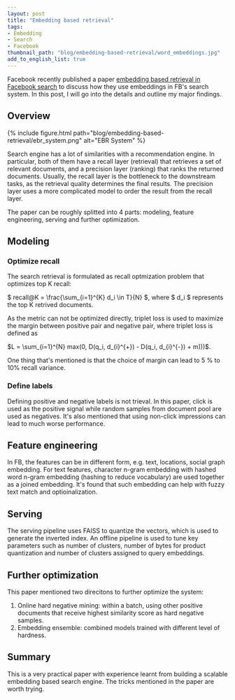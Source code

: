 ```yaml
---
layout: post
title: "Embedding based retrieval"
tags:
- Embedding
- Search
- Facebook
thumbnail_path: "blog/embedding-based-retrieval/word_embeddings.jpg"
add_to_english_list: true
---
```


Facebook recently published a paper [embedding based retrieval in Facebook search](https://arxiv.org/pdf/2006.11632.pdf) to discuss how they use embeddings in FB's search system. In this post, I will go into the details and outline my major findings.


## Overview

{% include figure.html path="blog/embedding-based-retrieval/ebr_system.png" alt="EBR System" %}

Search engine has a lot of similarities with a recommendation engine. In particular, both of them have a recall layer (retrieval) that retrieves a set of relevant documents, and a precision layer (ranking) that ranks the returned documents. Usually, the recall layer is the bottleneck to the downstream tasks, as the retrieval quality determines the final results. The precision layer uses a more complicated model to order the result from the recall layer.

The paper can be roughly splitted into 4 parts: modeling, feature engineering, serving and further optimization. 

## Modeling

### Optimize recall

The search retrieval is formulated as recall optmization problem that optimizes top K recall: 

$ recall@K = \frac{\sum_{i=1}^{K} d_i \in T}{N} $, where  $ d_i $ represents the top K retrived documents.

As the metric can not be optimized directly, triplet loss is used to maximize the margin between positive pair and negative pair, where triplet loss is defined as 

$L = \sum_{i=1}^{N} max(0, D(q_i, d_{i}^{+}) - D(q_i, d_{i}^{-}) + m)))$.

One thing that's mentioned is that the choice of margin can lead to 5 $\%$ to 10$\%$ recall variance.

### Define labels

Defining positive and negative labels is not trieval. In this paper, click is used as the positive signal while random samples from document pool are used as negatives. It's also mentioned that using non-click impressions can lead to much worse performance.


## Feature engineering

In FB, the features can be in different form, e.g. text, locations, social graph embedding. For text features, character n-gram embedding with hashed word n-gram embedding (hashing to reduce vocabulary) are used together as a joined embedding. It's found that such embedding can help with fuzzy text match and optioinalization. 


## Serving

The serving pipeline uses FAISS to quantize the vectors, which is used to generate the inverted index. An offline pipeline is used to tune key parameters such as number of clusters, number of bytes for product quantization and number of clusters assigned to query embeddings.

## Further optimization

This paper mentioned two direcitons to further optimize the system:

1. Online hard negative mining: within a batch, using other positive documents that receive highest similarity score as hard negative samples.
2. Embedding ensemble: combined models trained with different level of hardness.


## Summary

This is a very practical paper with experience learnt from building a scalable embedding based search engine. The tricks mentioned in the paper are worth trying.
